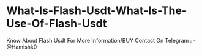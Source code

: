# What-Is-Flash-Usdt-What-Is-The-Use-Of-Flash-Usdt
Know About Flash Usdt For More Information/BUY Contact On Telegram :  - @Hamishk0
